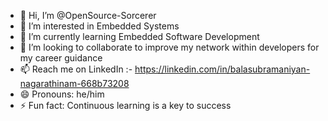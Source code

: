 - 👋 Hi, I’m @OpenSource-Sorcerer
- 👀 I’m interested in Embedded Systems
- 🌱 I’m currently learning Embedded Software Development
- 💞️ I’m looking to collaborate to improve my network within developers for my career guidance
- 📫 Reach me on LinkedIn :-   https://linkedin.com/in/balasubramaniyan-nagarathinam-668b73208
- 😄 Pronouns: he/him
- ⚡ Fun fact: Continuous learning is a key to success

<!---
OpenSource-Sorcerer/OpenSource-Sorcerer is a ✨ special ✨ repository because its `README.md` (this file) appears on your GitHub profile.
You can click the Preview link to take a look at your changes.
--->
